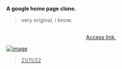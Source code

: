**A google home page clone.**
> very original, i know.

##

<p align="center"><a href="https://euigor.github.io/google-homepage-clone">Access link.</p>

![image](https://user-images.githubusercontent.com/115585523/197081986-fbeb6e22-0aa5-4100-963d-df5d9404553b.png)

> 21/11/22
